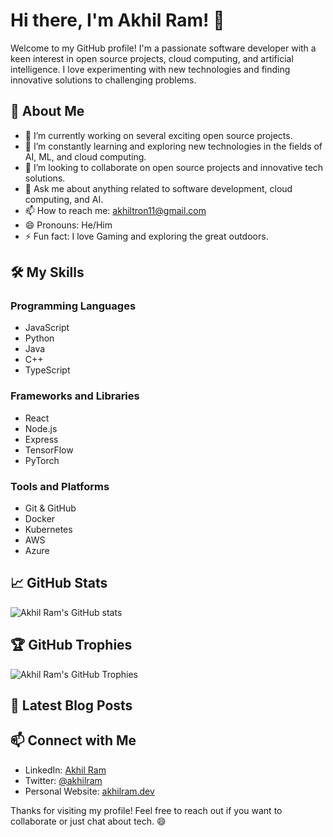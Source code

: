 
# Hi there, I'm Akhil Ram! 👋

Welcome to my GitHub profile! I'm a passionate software developer with a keen interest in open source projects, cloud computing, and artificial intelligence. I love experimenting with new technologies and finding innovative solutions to challenging problems.

## 🚀 About Me

- 🔭 I’m currently working on several exciting open source projects.
- 🌱 I’m constantly learning and exploring new technologies in the fields of AI, ML, and cloud computing.
- 👯 I’m looking to collaborate on open source projects and innovative tech solutions.
- 💬 Ask me about anything related to software development, cloud computing, and AI.
- 📫 How to reach me: [akhiltron11@gmail.com](akhiltron11@gmail.com)
- 😄 Pronouns: He/Him
- ⚡ Fun fact: I love Gaming and exploring the great outdoors.

## 🛠️ My Skills

### Programming Languages

- JavaScript
- Python
- Java
- C++
- TypeScript

### Frameworks and Libraries

- React
- Node.js
- Express
- TensorFlow
- PyTorch

### Tools and Platforms

- Git & GitHub
- Docker
- Kubernetes
- AWS
- Azure

## 📈 GitHub Stats

![Akhil Ram's GitHub stats](https://github-readme-stats.vercel.app/api?username=Akhil-ram&show_icons=true&theme=radical)

## 🏆 GitHub Trophies

![Akhil Ram's GitHub Trophies](https://github-profile-trophy.vercel.app/?username=Akhil-ram&theme=radical)

## 📝 Latest Blog Posts

<!-- BLOG-POST-LIST:START -->
<!-- BLOG-POST-LIST:END -->

## 📫 Connect with Me

- LinkedIn: [Akhil Ram](https://www.linkedin.com/in/akhil-peram/)
- Twitter: [@akhilram](https://twitter.com/akhil-peram)
- Personal Website: [akhilram.dev](https://akhilram.dev)

Thanks for visiting my profile! Feel free to reach out if you want to collaborate or just chat about tech. 😄

